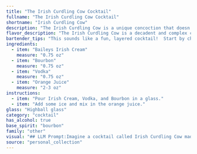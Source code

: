 ```yaml
---
title: "The Irish Curdling Cow Cocktail"
fullname: "The Irish Curdling Cow Cocktail"
shortname: "Irish Curdling Cow"
description: "The Irish Curdling Cow is a unique concoction that doesn't fit neatly into any established cocktail family. It's likely a modern invention, blending the creaminess of Irish Cream with the boldness of bourbon and vodka, and the citrusy sweetness of orange juice. It's a playful combination defying categorization, much like its quirky name. "
flavor_description: "The Irish Curdling Cow is a decadent and complex cocktail. The sweetness of Baileys Irish Cream is balanced by the boldness of bourbon and the clean cut of vodka. Orange juice adds a vibrant citrus note, creating a creamy, slightly tart, and ultimately comforting experience.  The result is a smooth and enjoyable blend of flavors, with a slight lingering warmth from the bourbon. "
bartender_tips: "This sounds like a fun, layered cocktail!  Start by chilling your glass.  Pour the Baileys in first, followed by the Bourbon and Vodka.  Then carefully layer the orange juice on top to create a beautiful visual.  You could use a bar spoon to help with the layering.  Garnish with a wedge of orange, and enjoy! "
ingredients:
  - item: "Baileys Irish Cream"
    measure: "0.75 oz"
  - item: "Bourbon"
    measure: "0.75 oz"
  - item: "Vodka"
    measure: "0.75 oz"
  - item: "Orange Juice"
    measure: "2-3 oz"
instructions:
  - item: "Pour Irish Cream, Vodka, and Bourbon in a glass."
  - item: "Add some ice and mix in the orange juice."
glass: "Highball glass"
category: "cocktail"
has_alcohol: true
base_spirit: "bourbon"
family: "other"
visual: "## LLM Prompt:Imagine a cocktail called Irish Curdling Cow made with Baileys Irish Cream, Bourbon, Vodka, and Orange Juice. Describe the visual aspects of this cocktail. **Consider the following:*** **Color:** What hues are present? Is it layered, or does it blend together? How opaque or transparent is it?* **Texture:** Is it smooth and creamy, or does it have an interesting texture? Are there any visible bubbles or foam?* **Garnish:**  What garnishes might complement the cocktail and enhance its appearance? * **Glassware:** What type of glass would best showcase the cocktail's unique characteristics? **Please provide a detailed and descriptive answer that paints a vivid picture of the Irish Curdling Cow for a reader who has never seen it before.** "
source: "personal_collection"
---
```


